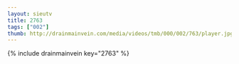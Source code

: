 ```yaml
--- 
layout: sieutv
title: 2763
tags: ["002"]
thumb: http://drainmainvein.com/media/videos/tmb/000/002/763/player.jpg
---
```

{% include drainmainvein key="2763" %} 
